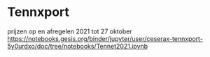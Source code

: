 # Tennxport
prijzen op en afregelen 2021 tot 27 oktober
https://notebooks.gesis.org/binder/jupyter/user/ceserax-tennxport-5y0urdxo/doc/tree/notebooks/Tennet2021.ipynb
